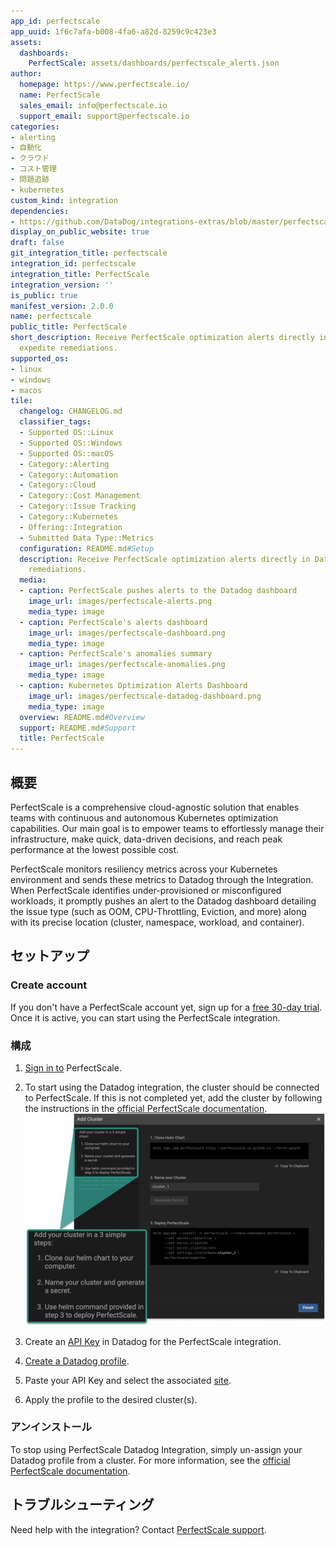 ```yaml
---
app_id: perfectscale
app_uuid: 1f6c7afa-b008-4fa6-a82d-8259c9c423e3
assets:
  dashboards:
    PerfectScale: assets/dashboards/perfectscale_alerts.json
author:
  homepage: https://www.perfectscale.io/
  name: PerfectScale
  sales_email: info@perfectscale.io
  support_email: support@perfectscale.io
categories:
- alerting
- 自動化
- クラウド
- コスト管理
- 問題追跡
- kubernetes
custom_kind: integration
dependencies:
- https://github.com/DataDog/integrations-extras/blob/master/perfectscale/README.md
display_on_public_website: true
draft: false
git_integration_title: perfectscale
integration_id: perfectscale
integration_title: PerfectScale
integration_version: ''
is_public: true
manifest_version: 2.0.0
name: perfectscale
public_title: PerfectScale
short_description: Receive PerfectScale optimization alerts directly in Datadog to
  expedite remediations.
supported_os:
- linux
- windows
- macos
tile:
  changelog: CHANGELOG.md
  classifier_tags:
  - Supported OS::Linux
  - Supported OS::Windows
  - Supported OS::macOS
  - Category::Alerting
  - Category::Automation
  - Category::Cloud
  - Category::Cost Management
  - Category::Issue Tracking
  - Category::Kubernetes
  - Offering::Integration
  - Submitted Data Type::Metrics
  configuration: README.md#Setup
  description: Receive PerfectScale optimization alerts directly in Datadog to expedite
    remediations.
  media:
  - caption: PerfectScale pushes alerts to the Datadog dashboard
    image_url: images/perfectscale-alerts.png
    media_type: image
  - caption: PerfectScale's alerts dashboard
    image_url: images/perfectscale-dashboard.png
    media_type: image
  - caption: PerfectScale's anomalies summary
    image_url: images/perfectscale-anomalies.png
    media_type: image
  - caption: Kubernetes Optimization Alerts Dashboard
    image_url: images/perfectscale-datadog-dashboard.png
    media_type: image
  overview: README.md#Overview
  support: README.md#Support
  title: PerfectScale
---
```


<!--  SOURCED FROM https://github.com/DataDog/integrations-extras -->


## 概要


PerfectScale is a comprehensive cloud-agnostic solution that enables teams with continuous and autonomous Kubernetes optimization capabilities. Our main goal is to empower teams to effortlessly manage their infrastructure, make quick, data-driven decisions, and reach peak performance at the lowest possible cost.

PerfectScale monitors resiliency metrics across your Kubernetes environment and sends these metrics to Datadog through the Integration. When PerfectScale identifies under-provisioned or misconfigured workloads, it promptly pushes an alert to the Datadog dashboard detailing the issue type (such as OOM, CPU-Throttling, Eviction, and more) along with its precise location (cluster, namespace, workload, and container).

## セットアップ

### Create account

If you don't have a PerfectScale account yet, sign up for a [free 30-day trial][1]. Once it is active, you can start using the PerfectScale integration.

### 構成

1. [Sign in to][2] PerfectScale.
2. To start using the Datadog integration, the cluster should be connected to PerfectScale. If this is not completed yet, add the cluster by following the instructions in the [official PerfectScale documentation][3].
![Perfectscale Screenshot][4]

3. Create an [API Key][5] in Datadog for the PerfectScale integration.
4. [Create a Datadog profile][6].
5. Paste your API Key and select the associated [site][7].
6. Apply the profile to the desired cluster(s).

### アンインストール

To stop using PerfectScale Datadog Integration, simply un-assign your Datadog profile from a cluster. For more information, see the [official PerfectScale documentation][6].

## トラブルシューティング

Need help with the integration? Contact [PerfectScale support][8].



[1]: https://app.perfectscale.io/account/sign-up?_fs=16602000196-15320833110&_fsRef=https%3A%2F%2Fwww.perfectscale.io%2F
[2]: https://app.perfectscale.io/account/login
[3]: https://docs.perfectscale.io/getting-started/step-by-step-guide-to-onboard-a-cluster
[4]: https://raw.githubusercontent.com/DataDog/integrations-extras/master/perfectscale/images/perfectscale-connect-cluster.png
[5]: https://app.datadoghq.com/organization-settings/api-keys
[6]: https://docs.perfectscale.io/customizations/communication-and-messaging/datadog-alerts-integration
[7]: https://docs.datadoghq.com/ja/getting_started/site/
[8]: mailto:support@perfectscale.io